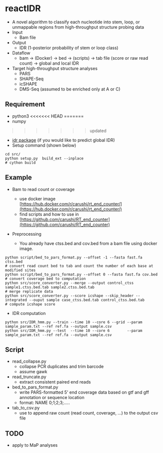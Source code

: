 # reactIDR
* A novel algorithm to classify each nucleotide into stem, loop, or unmappable regions from high-throughput structure probing data
* Input
	* Bam file
* Output
	* IDR (1-posterior probability of stem or loop class)
* Dataflow
	* bam -> (Docker) -> bed -> (scripts) -> tab file (score or raw read count) -> global and local IDR
* Target high-throughput structure analyses
	* PARS
	* SHAPE-Seq
	* icSHAPE
	* DMS-Seq (assumed to be enriched only at A or C)

## Requirement
* python3
<<<<<<< HEAD
=======
* numpy
>>>>>>> updated
* [idr package](https://github.com/nboley/idr) (if you would like to predict global IDR)
* Setup command (shown below)

```
cd src/
python setup.py  build_ext --inplace
# cython build
```

## Example

* Bam to read count or coverage
	* use docker image [https://hub.docker.com/r/carushi/rt_end_counter/](https://hub.docker.com/r/carushi/rt_end_counter/)
	* find scripts and how to use in [https://github.com/carushi/RT_end_counter](https://github.com/carushi/RT_end_counter)


* Preprocessing
	* You already have ctss.bed and cov.bed from a bam file using docker image.
```
python script/bed_to_pars_format.py --offset -1 --fasta fast.fa ctss.bed
# convert read count bed to tab and count the number of each base at modified sites
python script/bed_to_pars_format.py --offset 0 --fasta fast.fa cov.bed
# convert coverage bed to computation
python src/score_converter.py --merge --output control_ctss sample1.ctss.bed.tab sample2.ctss.bed.tab
# merge replicate data
python src/score_converter.py --score icshape --skip_header --integrated --ouput sample case_ctss.bed.tab control_ctss.bed.tab
# compute icshape score
```

* IDR computation
```
python src/IDR_hmm.py --train --time 10 --core 6 --grid --param sample_param.txt --ref ref.fa --output sample.csv
python src/IDR_hmm.py --test  --time 10 --core 6        --param sample_param.txt --ref ref.fa --output sample.csv
```

## Script
* read_collapse.py
	* collapse PCR duplicates and trim barcode
	* assume gawk
* read_truncate.py
	* extract consistent paired end reads
* bed_to_pars_format.py
	* write PARS-formatted 5' end coverage data based on gtf and gff annotation or sequence location
	* format: NAME <tab> 0;1;2;3;.....
* tab_to_csv.py
	* use to append raw count (read count, coverage, ...) to the output csv file

## TODO
* apply to MaP analyses
